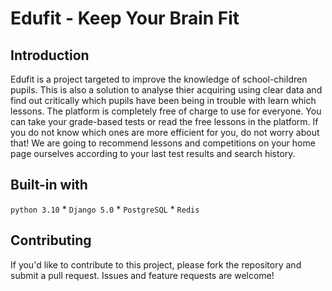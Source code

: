 # Edufit - Keep Your Brain Fit

## Introduction

Edufit is a project targeted to improve the knowledge of school-children pupils. This is also a solution to analyse thier acquiring using clear data and find out critically which pupils have been being in trouble with learn which lessons. The platform is completely free of charge to use for everyone. You can take your grade-based tests or read the free lessons in the platform. If you do not know which ones are more efficient for you, do not worry about that! We are going to recommend lessons and competitions on your home page ourselves according to your last test results and search history. 

## Built-in with

`python 3.10` * `Django 5.0` * `PostgreSQL` * `Redis`

## Contributing

If you'd like to contribute to this project, please fork the repository and submit a pull request. Issues and feature requests are welcome!